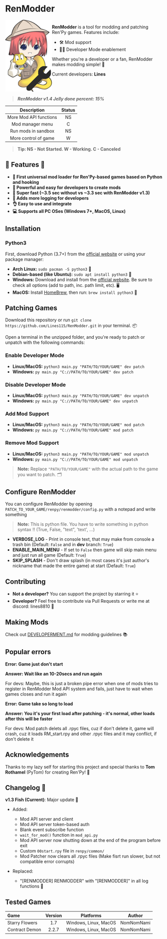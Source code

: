 # RenModder
<div style="display: flex; align-items: flex-start; text-align: left; margin-top: 0;">
  <img src="https://github.com/Lines25/RenModder/blob/main/patches/__mod_patch_renmodder/modder/logo.png?raw=True" alt="RenModder Logo" width="150">
  <div style="flex: 1;">
    <p><strong>RenModder</strong> is a tool for modding and patching Ren'Py games. Features include:</p>
    <ul>
      <li>🛠️ Mod support</li>
      <li>👨‍💻 Developer Mode enablement</li>
    </ul>
    <p>Whether you're a developer or a fan, RenModder makes modding simple! 🌈</p>
    <p>Current developers: <strong>Lines</strong></p>
  </div>
</div>

> ***RenModder v1.4 Jelly done percent: 15%***

| Description | Status |
| :-----------: | :------: |
| More Mod API functions | NS |
| Mod manager menu | C |
| Run mods in sandbox | NS |
| More control of game | W |

> **Tip: NS - Not Started. W - Working. C - Canceled**

## 🎉 Features 🎉
- **🔧 First universal mod loader for Ren'Py-based games based on Python and hooking**
- **🌟 Powerful and easy for developers to create mods**
- **🚀 Super fast (~3.5 sec without vs ~3.3 sec with RenModder v1.3)**
- **📝 Adds more logging for developers**
- **👌 Easy to use and integrate**
- **💻 Supports all PC OSes (Windows 7+, MacOS, Linux)**

## Installation
### Python3
First, download Python (3.7+) from the [official website](https://python.org) or using your package manager:

- **Arch Linux:** `sudo pacman -S python3` 🐧
- **Debian-based (like Ubuntu):** `sudo apt install python3` 🐢
- **Windows:** Download and install from the [official website](https://python.org). Be sure to check all options (add to path, inc. path limit, etc). 🖥️
- **MacOS:** Install [HomeBrew](https://brew.sh/), then run: `brew install python3` 🍏

## Patching Games
Download this repository or run `git clone https://github.com/Lines115/RenModder.git` in your terminal. 📦

Open a terminal in the unzipped folder, and you're ready to patch or unpatch with the following commands:

### Enable Developer Mode
- **Linux/MacOS:** `python3 main.py "PATH/TO/YOUR/GAME" dev patch`
- **Windows:** `py main.py "C://PATH/TO/YOUR/GAME" dev patch`

### Disable Developer Mode
- **Linux/MacOS:** `python3 main.py "PATH/TO/YOUR/GAME" dev unpatch`
- **Windows:** `py main.py "C://PATH/TO/YOUR/GAME" dev unpatch`

### Add Mod Support
- **Linux/MacOS:** `python3 main.py "PATH/TO/YOUR/GAME" mod patch`
- **Windows:** `py main.py "C://PATH/TO/YOUR/GAME" mod patch`

### Remove Mod Support
- **Linux/MacOS:** `python3 main.py "PATH/TO/YOUR/GAME" mod unpatch`
- **Windows:** `py main.py "C://PATH/TO/YOUR/GAME" mod unpatch`

> **Note:** Replace `"PATH/TO/YOUR/GAME"` with the actual path to the game you want to patch. 🗂️

## Configure RenModder

You can configure RenModder by opening `PATCH_TO_YOUR_GAME/renpy/renmodder/config.py` with a notepad and write something

> **Note:** This is python file. You have to write something in python syntax !! (True, False, "text", 'text', ...)
- **VERBOSE_LOG** - Print in console text, that may make from console a trash bin (Default: `False` and in **dev** branch: `True`)
- **ENABLE_MAIN_MENU** - If set to `False` then game will skip main menu and just run all game (Default: `True`)
- **SKIP_SPLASH** - Don't draw splash (in most cases it's just author's nickname that made the entire game) at start (Default: `True`)

## Contributing
- **Not a developer?** You can support the project by starring it ⭐
- **Developer?** Feel free to contribute via Pull Requests or write me at discord: lines8810 🤝

## Making Mods
Check out [DEVELOPERMENT.md](DEVELOPERMENT.md) for modding guidelines 📚

## Popular errors
**Error: Game just don't start**

**Answer: Wait like an 10-20secs and run again**

For devs: Maybe, this is just a broken pipe error when one of mods tries to register in RenModder Mod API system and fails, just have to wait when games closes and run it again

**Error: Game take so long to load**

**Answer: You it's your first load after patching - it's normal, other loads after this will be faster**

For devs: Mod patch delets all .rpyc files, cuz if don't delete it, game will crash, cuz it loads RM_start.rpy and other .rpyc files and it may conflict, if don't delete it


## Acknowledgements
Thanks to my lazy self for starting this project and special thanks to **Tom Rothamel** (PyTom) for creating Ren'Py! 🙌

## Changelog 📜
**v1.3 Fish (Current)**: Major update 🚀
- Added:
  - Mod API server and client
  - Mod API server token-based auth
  - Blank event subscribe function
  - `wait_for_mod()` function in `mod_api.py`
  - Mod API server now shutting down at the end of the program before exit
  - Custom `00start.rpy` file in `renpy/common/`
  - Mod Patcher now clears all .rpyc files (Make fisrt run slower, but not compatible error corrupts)

- Replaced: 
  - "[RENMODDER] RENMODDER" with "[RENMODDER]" in all log functions 🔄


## Tested Games
| Game             | Version | Platforms             | Author        |
| :--------------- | :-----: | :-------------------: | :-----------: |
| Starry Flowers   | 1.7     | Windows, Linux, MacOS | NomNomNami    |
| Contract Demon   | 2.2.7   | Windows, Linux, MacOS | NomNomNami    |
